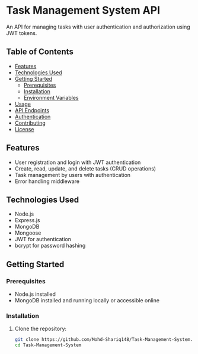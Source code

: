 # Task Management System API

An API for managing tasks with user authentication and authorization using JWT tokens.

## Table of Contents

- [Features](#features)
- [Technologies Used](#technologies-used)
- [Getting Started](#getting-started)
  - [Prerequisites](#prerequisites)
  - [Installation](#installation)
  - [Environment Variables](#environment-variables)
- [Usage](#usage)
- [API Endpoints](#api-endpoints)
- [Authentication](#authentication)
- [Contributing](#contributing)
- [License](#license)

## Features

- User registration and login with JWT authentication
- Create, read, update, and delete tasks (CRUD operations)
- Task management by users with authentication
- Error handling middleware

## Technologies Used

- Node.js
- Express.js
- MongoDB
- Mongoose
- JWT for authentication
- bcrypt for password hashing

## Getting Started

### Prerequisites

- Node.js installed
- MongoDB installed and running locally or accessible online

### Installation

1. Clone the repository:

   ```bash
   git clone https://github.com/Mohd-Shariq148/Task-Management-System.git
   cd Task-Management-System
